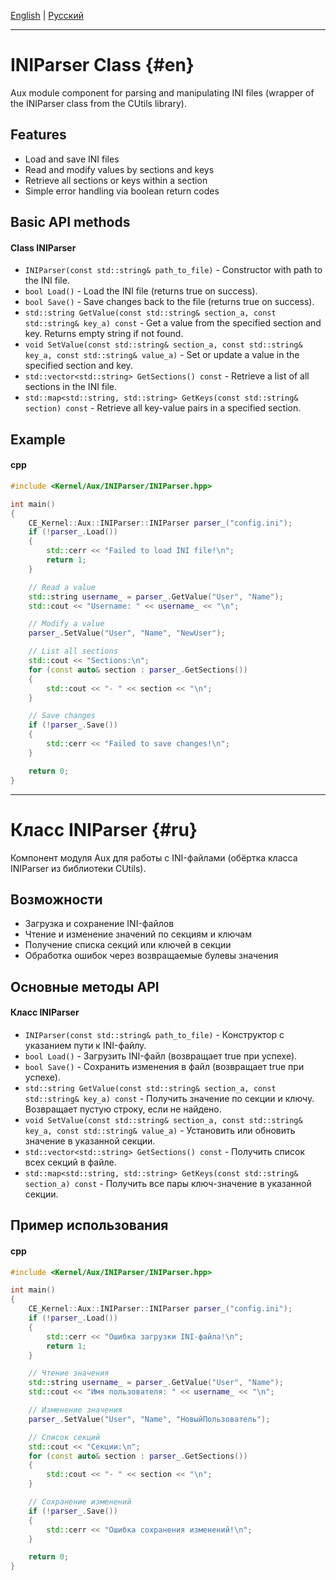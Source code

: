 [English](#en) | [Русский](#ru)

---
# INIParser Class {#en}
Aux module component for parsing and manipulating INI files (wrapper of the INIParser class from the CUtils library).

## Features
- Load and save INI files
- Read and modify values by sections and keys
- Retrieve all sections or keys within a section
- Simple error handling via boolean return codes

## Basic API methods
#### Class INIParser
- ```INIParser(const std::string& path_to_file)``` - Constructor with path to the INI file.
- ```bool Load()``` - Load the INI file (returns true on success).
- ```bool Save()``` - Save changes back to the file (returns true on success).
- ```std::string GetValue(const std::string& section_a, const std::string& key_a) const``` - Get a value from the specified section and key. Returns empty string if not found.
- ```void SetValue(const std::string& section_a, const std::string& key_a, const std::string& value_a)``` - Set or update a value in the specified section and key.
- ```std::vector<std::string> GetSections() const``` - Retrieve a list of all sections in the INI file.
- ```std::map<std::string, std::string> GetKeys(const std::string& section) const``` - Retrieve all key-value pairs in a specified section.

## Example
#### cpp
```cpp
#include <Kernel/Aux/INIParser/INIParser.hpp>  

int main()  
{  
    CE_Kernel::Aux::INIParser::INIParser parser_("config.ini");  
    if (!parser_.Load())  
    {  
        std::cerr << "Failed to load INI file!\n";  
        return 1;  
    }  

    // Read a value  
    std::string username_ = parser_.GetValue("User", "Name");  
    std::cout << "Username: " << username_ << "\n";  

    // Modify a value  
    parser_.SetValue("User", "Name", "NewUser");  

    // List all sections  
    std::cout << "Sections:\n";  
    for (const auto& section : parser_.GetSections())  
    {  
        std::cout << "- " << section << "\n";  
    }  

    // Save changes  
    if (!parser_.Save())  
    {  
        std::cerr << "Failed to save changes!\n";  
    }  

    return 0;  
}  
```
---
# Класс INIParser {#ru}
Компонент модуля Aux для работы с INI-файлами (обёртка класса INIParser из библиотеки CUtils).

## Возможности
- Загрузка и сохранение INI-файлов
- Чтение и изменение значений по секциям и ключам
- Получение списка секций или ключей в секции
- Обработка ошибок через возвращаемые булевы значения

## Основные методы API
#### Класс INIParser
- ```INIParser(const std::string& path_to_file)``` - Конструктор с указанием пути к INI-файлу.
- ```bool Load()``` - Загрузить INI-файл (возвращает true при успехе).
- ```bool Save()``` - Сохранить изменения в файл (возвращает true при успехе).
- ```std::string GetValue(const std::string& section_a, const std::string& key_a) const``` - Получить значение по секции и ключу. Возвращает пустую строку, если не найдено.
- ```void SetValue(const std::string& section_a, const std::string& key_a, const std::string& value_a)``` - Установить или обновить значение в указанной секции.
- ```std::vector<std::string> GetSections() const``` - Получить список всех секций в файле.
- ```std::map<std::string, std::string> GetKeys(const std::string& section_a) const``` - Получить все пары ключ-значение в указанной секции.

## Пример использования
#### cpp
```cpp
#include <Kernel/Aux/INIParser/INIParser.hpp>  

int main()  
{  
    CE_Kernel::Aux::INIParser::INIParser parser_("config.ini");  
    if (!parser_.Load())  
    {  
        std::cerr << "Ошибка загрузки INI-файла!\n";  
        return 1;  
    }  

    // Чтение значения  
    std::string username_ = parser_.GetValue("User", "Name");  
    std::cout << "Имя пользователя: " << username_ << "\n";  

    // Изменение значения  
    parser_.SetValue("User", "Name", "НовыйПользователь");  

    // Список секций  
    std::cout << "Секции:\n";  
    for (const auto& section : parser_.GetSections())  
    {  
        std::cout << "- " << section << "\n";  
    }  

    // Сохранение изменений  
    if (!parser_.Save())  
    {  
        std::cerr << "Ошибка сохранения изменений!\n";  
    }  

    return 0;  
}  
```
